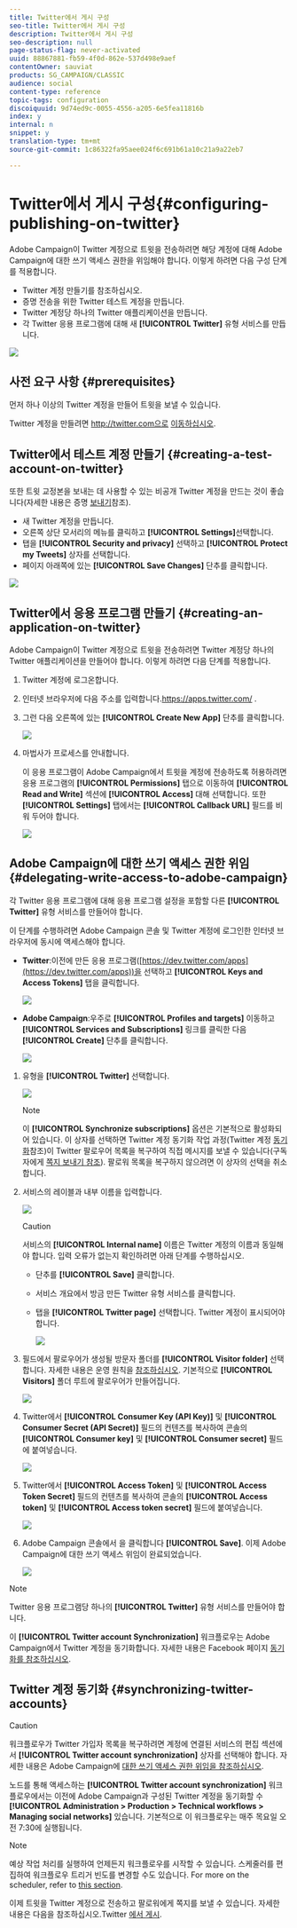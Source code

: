 ```yaml
---
title: Twitter에서 게시 구성
seo-title: Twitter에서 게시 구성
description: Twitter에서 게시 구성
seo-description: null
page-status-flag: never-activated
uuid: 88867881-fb59-4f0d-862e-537d498e9aef
contentOwner: sauviat
products: SG_CAMPAIGN/CLASSIC
audience: social
content-type: reference
topic-tags: configuration
discoiquuid: 9d74ed9c-0055-4556-a205-6e5fea11816b
index: y
internal: n
snippet: y
translation-type: tm+mt
source-git-commit: 1c86322fa95aee024f6c691b61a10c21a9a22eb7

---
```



# Twitter에서 게시 구성{#configuring-publishing-on-twitter}

Adobe Campaign이 Twitter 계정으로 트윗을 전송하려면 해당 계정에 대해 Adobe Campaign에 대한 쓰기 액세스 권한을 위임해야 합니다. 이렇게 하려면 다음 구성 단계를 적용합니다.

* Twitter 계정 만들기를 참조하십시오.
* 증명 전송을 위한 Twitter 테스트 계정을 만듭니다.
* Twitter 계정당 하나의 Twitter 애플리케이션을 만듭니다.
* 각 Twitter 응용 프로그램에 대해 새 **[!UICONTROL Twitter]** 유형 서비스를 만듭니다.

![](assets/social_diagram_twitter_service.png)

## 사전 요구 사항 {#prerequisites}

먼저 하나 이상의 Twitter 계정을 만들어 트윗을 보낼 수 있습니다.

Twitter 계정을 만들려면 http://twitter.com으로 [이동하십시오](http://twitter.com).

## Twitter에서 테스트 계정 만들기 {#creating-a-test-account-on-twitter}

또한 트윗 교정본을 보내는 데 사용할 수 있는 비공개 Twitter 계정을 만드는 것이 좋습니다(자세한 내용은 증명 [보내기](../../social/using/publishing-on-twitter.md#sending-the-proof)참조).

* 새 Twitter 계정을 만듭니다.
* 오른쪽 상단 모서리의 메뉴를 클릭하고 **[!UICONTROL Settings]**&#x200B;선택합니다.
* 탭을 **[!UICONTROL Security and privacy]** 선택하고 **[!UICONTROL Protect my Tweets]** 상자를 선택합니다.
* 페이지 아래쪽에 있는 **[!UICONTROL Save Changes]** 단추를 클릭합니다.

![](assets/social_twitter_test_page.png)

## Twitter에서 응용 프로그램 만들기 {#creating-an-application-on-twitter}

Adobe Campaign이 Twitter 계정으로 트윗을 전송하려면 Twitter 계정당 하나의 Twitter 애플리케이션을 만들어야 합니다. 이렇게 하려면 다음 단계를 적용합니다.

1. Twitter 계정에 로그온합니다.
1. 인터넷 브라우저에 다음 주소를 입력합니다.https://apps.twitter.com/ [](https://apps.twitter.com/).
1. 그런 다음 오른쪽에 있는 **[!UICONTROL Create New App]** 단추를 클릭합니다.

   ![](assets/social_create_twitter_app_001.png)

1. 마법사가 프로세스를 안내합니다.

   이 응용 프로그램이 Adobe Campaign에서 트윗을 계정에 전송하도록 허용하려면 응용 프로그램의 **[!UICONTROL Permissions]** 탭으로 이동하여 **[!UICONTROL Read and Write]** 섹션에 **[!UICONTROL Access]** 대해 선택합니다. 또한 **[!UICONTROL Settings]** 탭에서는 **[!UICONTROL Callback URL]** 필드를 비워 두어야 합니다.

   ![](assets/social_create_twitter_app_002.png)

## Adobe Campaign에 대한 쓰기 액세스 권한 위임 {#delegating-write-access-to-adobe-campaign}

각 Twitter 응용 프로그램에 대해 응용 프로그램 설정을 포함할 다른 **[!UICONTROL Twitter]** 유형 서비스를 만들어야 합니다.

이 단계를 수행하려면 Adobe Campaign 콘솔 및 Twitter 계정에 로그인한 인터넷 브라우저에 동시에 액세스해야 합니다.

* **Twitter**:이전에 만든 응용 프로그램([https://dev.twitter.com/apps](https://dev.twitter.com/apps))을 선택하고 **[!UICONTROL Keys and Access Tokens]** 탭을 클릭합니다.

   ![](assets/social_twitter_service_002.png)

* **Adobe Campaign**:우주로 **[!UICONTROL Profiles and targets]** 이동하고 **[!UICONTROL Services and Subscriptions]** 링크를 클릭한 다음 **[!UICONTROL Create]** 단추를 클릭합니다.

   ![](assets/social_twitter_service_007.png)

1. 유형을 **[!UICONTROL Twitter]** 선택합니다.

   ![](assets/social_twitter_service_008.png)

   >[!NOTE]
   >
   >이 **[!UICONTROL Synchronize subscriptions]** 옵션은 기본적으로 활성화되어 있습니다. 이 상자를 선택하면 Twitter 계정 동기화 작업 과정(Twitter 계정 [동기화](#synchronizing-twitter-accounts)참조)이 Twitter 팔로우어 목록을 복구하여 직접 메시지를 보낼 수 있습니다(구독자에게 [쪽지 보내기 참조](../../social/using/publishing-on-twitter.md#sending-direct-messages-to-subscribers)). 팔로워 목록을 복구하지 않으려면 이 상자의 선택을 취소합니다.

1. 서비스의 레이블과 내부 이름을 입력합니다.

   ![](assets/social_twitter_service_009.png)

   >[!CAUTION]
   >
   >서비스의 **[!UICONTROL Internal name]** 이름은 Twitter 계정의 이름과 동일해야 합니다. 입력 오류가 없는지 확인하려면 아래 단계를 수행하십시오.

   * 단추를 **[!UICONTROL Save]** 클릭합니다.
   * 서비스 개요에서 방금 만든 Twitter 유형 서비스를 클릭합니다.
   * 탭을 **[!UICONTROL Twitter page]** 선택합니다. Twitter 계정이 표시되어야 합니다.

      ![](assets/social_twitter_service_010.png)

1. 필드에서 팔로우어가 생성될 방문자 폴더를 **[!UICONTROL Visitor folder]** 선택합니다. 자세한 내용은 운영 원칙을 [참조하십시오](../../social/using/publishing-on-twitter.md#operating-principle). 기본적으로 **[!UICONTROL Visitors]** 폴더 루트에 팔로우어가 만들어집니다.

   ![](assets/social_twitter_service_010_b.png)

1. Twitter에서 **[!UICONTROL Consumer Key (API Key)]** 및 **[!UICONTROL Consumer Secret (API Secret)]** 필드의 컨텐츠를 복사하여 콘솔의 **[!UICONTROL Consumer key]** 및 **[!UICONTROL Consumer secret]** 필드에 붙여넣습니다.

   ![](assets/social_twitter_service_012.png)

1. Twitter에서 **[!UICONTROL Access Token]** 및 **[!UICONTROL Access Token Secret]** 필드의 컨텐츠를 복사하여 콘솔의 **[!UICONTROL Access token]** 및 **[!UICONTROL Access token secret]** 필드에 붙여넣습니다.

   ![](assets/social_twitter_service_013.png)

1. Adobe Campaign 콘솔에서 을 클릭합니다 **[!UICONTROL Save]**. 이제 Adobe Campaign에 대한 쓰기 액세스 위임이 완료되었습니다.

   ![](assets/social_twitter_service_014.png)

>[!NOTE]
>
>Twitter 응용 프로그램당 하나의 **[!UICONTROL Twitter]** 유형 서비스를 만들어야 합니다.

이 **[!UICONTROL Twitter account Synchronization]** 워크플로우는 Adobe Campaign에서 Twitter 계정을 동기화합니다. 자세한 내용은 Facebook 페이지 [동기화를 참조하십시오](../../social/using/publishing-on-facebook-walls.md#synchronizing-facebook-pages).

## Twitter 계정 동기화 {#synchronizing-twitter-accounts}

>[!CAUTION]
>
>워크플로우가 Twitter 가입자 목록을 복구하려면 계정에 연결된 서비스의 편집 섹션에서 **[!UICONTROL Twitter account synchronization]** 상자를 선택해야 합니다. 자세한 내용은 Adobe Campaign에 [대한 쓰기 액세스 권한 위임을 참조하십시오](#delegating-write-access-to-adobe-campaign).

노드를 통해 액세스하는 **[!UICONTROL Twitter account synchronization]** 워크플로우에서는 이전에 Adobe Campaign과 구성된 Twitter 계정을 동기화할 수 **[!UICONTROL Administration > Production > Technical workflows > Managing social networks]** 있습니다. 기본적으로 이 워크플로우는 매주 목요일 오전 7:30에 실행됩니다.

>[!NOTE]
>
>예상 작업 처리를 실행하여 언제든지 워크플로우를 시작할 수 있습니다. 스케줄러를 편집하여 워크플로우 트리거 빈도를 변경할 수도 있습니다. For more on the scheduler, refer to [this section](../../workflow/using/scheduler.md).

이제 트윗을 Twitter 계정으로 전송하고 팔로워에게 쪽지를 보낼 수 있습니다. 자세한 내용은 다음을 참조하십시오.Twitter [에서 게시](../../social/using/publishing-on-twitter.md).
